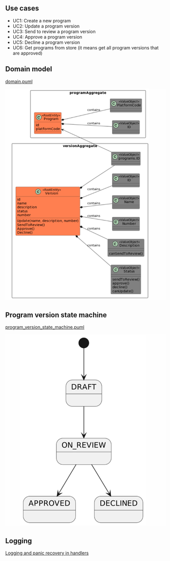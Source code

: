 ## Use cases
- UC1: Create a new program
- UC2: Update a program version
- UC3: Send to review a program version
- UC4: Approve a program version
- UC5: Decline a program version
- UC6: Get programs from store (it means get all program versions that are approved)

## Domain model
[domain.puml](assets/domain.puml)

![domain_model.png](assets/domain_model.png)

## Program version state machine
[program_version_state_machine.puml](assets/program_version_state_machine.puml)

![program_version_state_machine.png](assets/program_version_state_machine.png)

## Logging

[Logging and panic recovery in handlers](LOGGING.MD)
